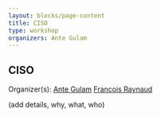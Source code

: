 ```yaml
---
layout: blocks/page-content
title: CISO
type: workshop
organizers: Ante Gulam
---
```


## CISO

Organizer(s): [Ante Gulam](../Participants/Ante-Gulam.html) [Francois Raynaud](../Participants/Francois-Raynaud.html) 

(add details, why, what, who)
